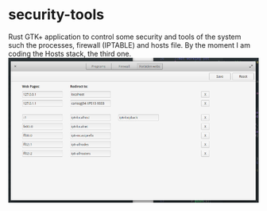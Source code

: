 # security-tools
Rust GTK+ application to control some security and tools of the system such the processes, firewall (IPTABLE) and hosts file.
By the moment I am coding the Hosts stack, the third one.
![App](https://raw.githubusercontent.com/carlosgj94/security-tools/master/Screenshot.png)

